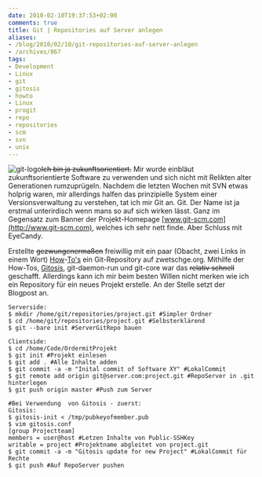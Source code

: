 ```yaml
---
date: 2010-02-10T19:37:53+02:00
comments: true
title: Git | Repositories auf Server anlegen
aliases:
- /blog/2010/02/10/git-repositories-auf-server-anlegen
- /archives/867
tags:
- Development
- Linux
- git
- gitosis
- howto
- Linux
- progit
- repo
- repositories
- scm
- svn
- unix
---
```


![git-logo](/uploads/2010/02/git-logo.png)<del>I</del><del>c</del><del>h
bin ja zukunftsorientiert.</del> Mir wurde einbläut zukunftsorientierte
Software zu verwenden und sich nicht mit Relikten alter Generationen
rumzuprügeln. Nachdem die letzten Wochen mit SVN etwas holprig waren, mir
allerdings halfen das prinzipielle System einer Versionsverwaltung zu
verstehen, tat ich mir Git an. Git. Der Name ist ja erstmal unterirdisch
wenn mans so auf sich wirken lässt. Ganz im Gegensatz zum Banner der
Projekt-Homepage [www.git-scm.com](http://www.git-scm.com), welches ich
sehr nett finde. Aber Schluss mit EyeCandy.

Erstellte <del>gezwungenermaßen</del> freiwillig mit ein paar (Obacht, zwei
Links in einem Wort)
[How](http://progit.org)-[To's](http://scie.nti.st/2007/11/14/hosting-git-repositories-the-easy-and-secure-way)
ein Git-Repository auf zwetschge.org. Mithilfe der How-Tos,
[Gitosis](http://wiki.dreamhost.com/Gitosis), git-daemon-run und git-core
war das <del>relativ schnell</del> geschafft. Allerdings kann ich mir beim
besten Willen nicht merken wie ich ein  Repository für ein neues Projekt
erstelle. An der Stelle setzt der Blogpost an.

```
Serverside:
$ mkdir /home/git/repositories/project.git #Simpler Ordner
$ cd /home/git/repositories/project.git #Selbsterklärend
$ git --bare init #ServerGitRepo bauen

Clientside:
$ cd /home/Code/OrdermitProjekt
$ git init #Projekt einlesen
$ git add . #Alle Inhalte adden
$ git commit -a -m "Inital commit of Software XY" #LokalCommit
$ git remote add origin git@server.com:project.git #RepoServer in .git hinterlegen
$ git push origin master #Push zum Server
```

```
#Bei Verwendung  von Gitosis - zuerst:
Gitosis:
$ gitosis-init < /tmp/pubkeyofmember.pub
$ vim gitosis.conf
[group Projectteam]
members = user@host #Letzen Inhalte von Public-SSHKey
writable = project #Projektname abgleitet von project.git
$ git commit -a -m "Gitosis update for new Project" #LokalCommit für Rechte
$ git push #Auf RepoServer pushen
```

